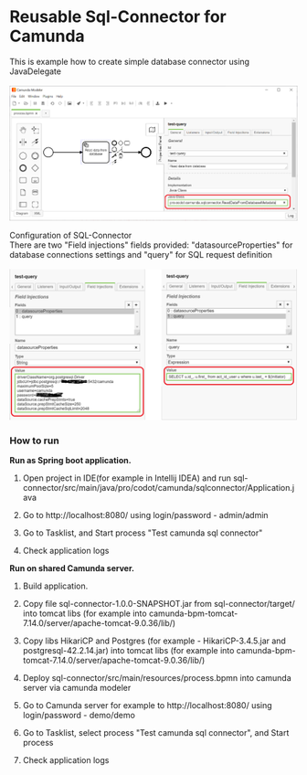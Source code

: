 <h1> Reusable Sql-Connector for Camunda </h1>

This is example how to create simple database connector using JavaDelegate<br /><br />
![Sql-Connector](src/main/resources/picture1.png)

Configuration of SQL-Connector<br />
There are two "Field injections" fields provided: "datasourceProperties" for database connections settings and "query" for SQL request definition<br /><br />
![Field injections](src/main/resources/picture2.png)

<h3>How to run</h3>

**Run as Spring boot application.**
    
1. Open project in IDE(for example in Intellij IDEA) and run sql-connector/src/main/java/pro/codot/camunda/sqlconnector/Application.java

2. Go to http://localhost:8080/ using login/password - admin/admin

3. Go to Tasklist, and Start process "Test camunda sql connector"

4. Check application logs
    
**Run on shared Camunda server.**

1. Build application.

2. Copy file sql-connector-1.0.0-SNAPSHOT.jar from sql-connector/target/ into tomcat libs (for example into camunda-bpm-tomcat-7.14.0/server/apache-tomcat-9.0.36/lib/)

3. Copy libs HikariCP and Postgres (for example - HikariCP-3.4.5.jar and postgresql-42.2.14.jar) into tomcat libs (for example into camunda-bpm-tomcat-7.14.0/server/apache-tomcat-9.0.36/lib/)

4. Deploy sql-connector/src/main/resources/process.bpmn into camunda server via camunda modeler

5. Go to Camunda server for example to http://localhost:8080/ using login/password - demo/demo

6. Go to Tasklist, select process "Test camunda sql connector", and Start process

7. Check application logs